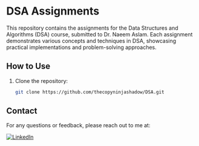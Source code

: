 # DSA Assignments

This repository contains the assignments for the Data Structures and Algorithms (DSA) course, submitted to Dr. Naeem Aslam. Each assignment demonstrates various concepts and techniques in DSA, showcasing practical implementations and problem-solving approaches.

## How to Use
1. Clone the repository:
    ```bash
    git clone https://github.com/thecopyninjashadow/DSA.git
    ```

## Contact
For any questions or feedback, please reach out to me at:

[![LinkedIn](https://cdn-icons-png.flaticon.com/512/174/174857.png)](https://linkedin.com/in/noamanayub)
